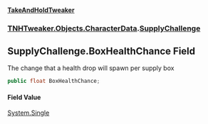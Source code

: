 #### [TakeAndHoldTweaker](index.md 'index')
### [TNHTweaker.Objects.CharacterData](TNHTweaker.Objects.CharacterData.md 'TNHTweaker.Objects.CharacterData').[SupplyChallenge](TNHTweaker.Objects.CharacterData.SupplyChallenge.md 'TNHTweaker.Objects.CharacterData.SupplyChallenge')

## SupplyChallenge.BoxHealthChance Field

The change that a health drop will spawn per supply box

```csharp
public float BoxHealthChance;
```

#### Field Value
[System.Single](https://docs.microsoft.com/en-us/dotnet/api/System.Single 'System.Single')